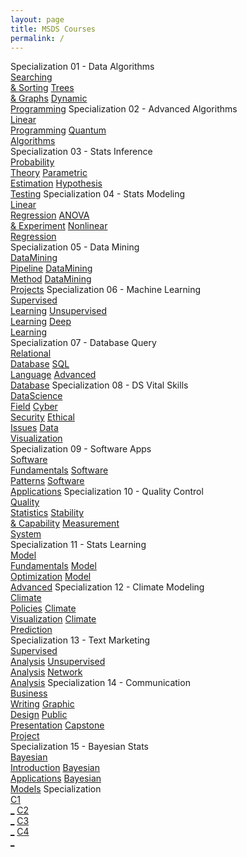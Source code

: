 ```yaml
---
layout: page
title: MSDS Courses
permalink: /
---
```


<div>
  <span class="btn spec1"><span class="btn spec2">Specialization 01 - Data Algorithms</span>
  <br>
  <a href="/02-MSDS-Courses/MSDS01/" class="btn cour1">Searching<br>& Sorting</a>
  <a href="/02-MSDS-Courses/MSDS02/" class="btn cour2">Trees<br>& Graphs</a>
  <a href="/02-MSDS-Courses/MSDS03/" class="btn cour3">Dynamic<br>Programming</a>
  </span>
  <span class="btn spec1"><span class="btn spec2">Specialization 02 - Advanced Algorithms</span>
  <br>
  <a href="/02-MSDS-Courses/MSDS04/" class="btn cour1">Linear<br>Programming</a>
  <a href="/02-MSDS-Courses/MSDS05/" class="btn cour2">Quantum<br>Algorithms</a>
  </span>
</div>

<div>
  <span class="btn spec1"><span class="btn spec2">Specialization 03 - Stats Inference</span>
  <br>
  <a href="/02-MSDS-Courses/MSDS06/" class="btn cour1">Probability<br>Theory</a>
  <a href="/02-MSDS-Courses/MSDS07/" class="btn cour2">Parametric<br>Estimation</a>
  <a href="/02-MSDS-Courses/MSDS08/" class="btn cour3">Hypothesis<br>Testing</a>
  </span>
  <span class="btn spec1"><span class="btn spec2">Specialization 04 - Stats Modeling</span>
  <br>
  <a href="/02-MSDS-Courses/MSDS09/" class="btn cour1">Linear<br>Regression</a>
  <a href="/02-MSDS-Courses/MSDS10/" class="btn cour2">ANOVA<br>& Experiment</a>
  <a href="/02-MSDS-Courses/MSDS11/" class="btn cour3">Nonlinear<br>Regression</a>
  </span>
</div>

<div>
  <span class="btn spec1"><span class="btn spec2">Specialization 05 - Data Mining</span>
  <br>
  <a href="/02-MSDS-Courses/MSDS12/" class="btn cour1">DataMining<br>Pipeline</a>
  <a href="/02-MSDS-Courses/MSDS13/" class="btn cour2">DataMining<br>Method</a>
  <a href="/02-MSDS-Courses/MSDS14/" class="btn cour3">DataMining<br>Projects</a>
  </span>
  <span class="btn spec1"><span class="btn spec2">Specialization 06 - Machine Learning</span>
  <br>
  <a href="/02-MSDS-Courses/MSDS15/" class="btn cour1">Supervised<br>Learning</a>
  <a href="/02-MSDS-Courses/MSDS16/" class="btn cour2">Unsupervised<br>Learning</a>
  <a href="/02-MSDS-Courses/MSDS17/" class="btn cour3">Deep<br>Learning</a>
  </span>
</div>

<div>
  <span class="btn spec1"><span class="btn spec2">Specialization 07 - Database Query</span>
  <br>
  <a href="/02-MSDS-Courses/MSDS18/" class="btn cour1">Relational<br>Database</a>
  <a href="/02-MSDS-Courses/MSDS19/" class="btn cour2">SQL<br>Language</a>
  <a href="/02-MSDS-Courses/MSDS20/" class="btn cour3">Advanced<br>Database</a>
  </span>
  <span class="btn spec1"><span class="btn spec2">Specialization 08 - DS Vital Skills</span>
  <br>
  <a href="/02-MSDS-Courses/MSDS21/" class="btn icon1">DataScience<br>Field</a>
  <a href="/02-MSDS-Courses/MSDS22/" class="btn icon2">Cyber<br>Security</a>
  <a href="/02-MSDS-Courses/MSDS23/" class="btn icon3">Ethical<br>Issues</a>
  <a href="/02-MSDS-Courses/MSDS24/" class="btn icon4">Data<br>Visualization</a>
  </span>
</div>

<div>
  <span class="btn spec1"><span class="btn spec2">Specialization 09 - Software Apps</span>
  <br>
  <a href="/02-MSDS-Courses/MSDS25/" class="btn cour1">Software<br>Fundamentals</a>
  <a href="/02-MSDS-Courses/MSDS26/" class="btn cour2">Software<br>Patterns</a>
  <a href="/02-MSDS-Courses/MSDS27/" class="btn cour3">Software<br>Applications</a>
  </span>
  <span class="btn spec1"><span class="btn spec2">Specialization 10 - Quality Control</span>
  <br>
  <a href="/02-MSDS-Courses/MSDS28/" class="btn cour1">Quality<br>Statistics</a>
  <a href="/02-MSDS-Courses/MSDS29/" class="btn cour2">Stability<br>& Capability</a>
  <a href="/02-MSDS-Courses/MSDS30/" class="btn cour3">Measurement<br>System</a>
  </span>
</div>

<div>
  <span class="btn spec1"><span class="btn spec2">Specialization 11 - Stats Learning</span>
  <br>
  <a href="/02-MSDS-Courses/MSDS31/" class="btn cour1">Model<br>Fundamentals</a>
  <a href="/02-MSDS-Courses/MSDS32/" class="btn cour2">Model<br>Optimization</a>
  <a href="/02-MSDS-Courses/MSDS33/" class="btn cour3">Model<br>Advanced</a>
  </span>
  <span class="btn spec1"><span class="btn spec2">Specialization 12 - Climate Modeling</span>
  <br>
  <a href="/02-MSDS-Courses/MSDS34/" class="btn cour1">Climate<br>Policies</a>
  <a href="/02-MSDS-Courses/MSDS35/" class="btn cour2">Climate<br>Visualization</a>
  <a href="/02-MSDS-Courses/MSDS36/" class="btn cour3">Climate<br>Prediction</a>
  </span>
</div>

<div>
  <span class="btn spec1"><span class="btn spec2">Specialization 13 - Text Marketing</span>
  <br>
  <a href="/02-MSDS-Courses/MSDS37/" class="btn cour1">Supervised<br>Analysis</a>
  <a href="/02-MSDS-Courses/MSDS38/" class="btn cour2">Unsupervised<br>Analysis</a>
  <a href="/02-MSDS-Courses/MSDS39/" class="btn cour3">Network<br>Analysis</a>
  </span>
  <span class="btn spec1"><span class="btn spec2">Specialization 14 - Communication</span>
  <br>
  <a href="/02-MSDS-Courses/MSDS40/" class="btn icon1">Business<br>Writing</a>
  <a href="/02-MSDS-Courses/MSDS41/" class="btn icon2">Graphic<br>Design</a>
  <a href="/02-MSDS-Courses/MSDS42/" class="btn icon3">Public<br>Presentation</a>
  <a href="/02-MSDS-Courses/MSDS43/" class="btn icon4">Capstone<br>Project</a>
  </span>
</div>

<div>
  <span class="btn spec1"><span class="btn spec2">Specialization 15 - Bayesian Stats</span>
  <br>
  <a href="/02-MSDS-Courses/MSDS44/" class="btn cour1">Bayesian<br>Introduction</a>
  <a href="" class="btn cour2">Bayesian<br>Applications</a>
  <a href="" class="btn cour3">Bayesian<br>Models</a>
  </span>
  <span class="btn spec1"><span class="btn spec2">Specialization</span>
  <br>
  <a href="" class="btn icon1">C1<br>_</a>
  <a href="" class="btn icon2">C2<br>_</a>
  <a href="" class="btn icon3">C3<br>_</a>
  <a href="" class="btn icon4">C4<br>_</a>
  </span>
</div>
